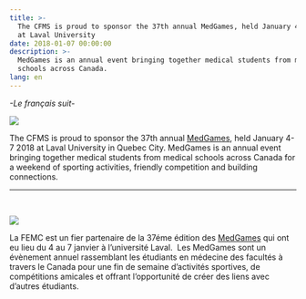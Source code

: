 ```yaml
---
title: >-
  The CFMS is proud to sponsor the 37th annual MedGames, held January 4-7 2018
  at Laval University
date: 2018-01-07 00:00:00
description: >-
  MedGames is an annual event bringing together medical students from medical
  schools across Canada.
lang: en
---
```



*-Le fran&ccedil;ais suit-*

![](/uploads/versions/cfms-medgames-en---x----2000-2000x---.png)

The CFMS is proud to sponsor the 37th annual [MedGames](https://www.medgamesqc2018.com/welcome-1), held January 4-7 2018 at Laval University in Quebec City. MedGames is an annual event bringing together medical students from medical schools across Canada for a weekend of sporting activities, friendly competition and building connections.

---

&nbsp;

![](/uploads/versions/cfms-medgames-fr---x----2000-2000x---.png)

La FEMC est un fier partenaire de la 37&eacute;me &eacute;dition des [MedGames](https://www.medgamesqc2018.com/) qui ont eu lieu du 4 au 7 janvier &agrave; l’universit&eacute; Laval. &nbsp;Les MedGames sont un &eacute;v&egrave;nement annuel rassemblant les &eacute;tudiants en m&eacute;decine des facult&eacute;s &agrave; travers le Canada pour une fin de semaine d’activit&eacute;s sportives, de comp&eacute;titions amicales et offrant l’opportunit&eacute; de cr&eacute;er des liens avec d’autres &eacute;tudiants.